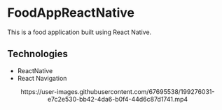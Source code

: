# FoodAppReactNative
This is a food application built using React Native.
## Technologies
* ReactNative
* React Navigation 
<div align="center">
https://user-images.githubusercontent.com/67695538/199276031-e7c2e530-bb42-4da6-b0f4-44d6c87d1741.mp4
</div>  
